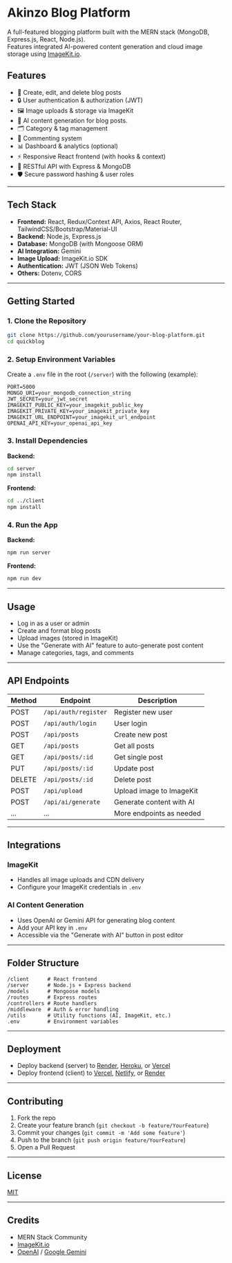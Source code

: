# Akinzo Blog Platform

A full-featured blogging platform built with the MERN stack (MongoDB, Express.js, React, Node.js).  
Features integrated AI-powered content generation and cloud image storage using [ImageKit.io](https://imagekit.io/).

## Features

- 📝 Create, edit, and delete blog posts
- 🔒 User authentication & authorization (JWT)
- 🖼️ Image uploads & storage via ImageKit
- 🤖 AI content generation for blog posts.
- 🗂️ Category & tag management
- 💬 Commenting system
- 📊 Dashboard & analytics (optional)
- ⚡ Responsive React frontend (with hooks & context)
- 🚀 RESTful API with Express & MongoDB
- 🛡️ Secure password hashing & user roles

---

## Tech Stack

- **Frontend:** React, Redux/Context API, Axios, React Router, TailwindCSS/Bootstrap/Material-UI
- **Backend:** Node.js, Express.js
- **Database:** MongoDB (with Mongoose ORM)
- **AI Integration:** Gemini
- **Image Upload:** ImageKit.io SDK
- **Authentication:** JWT (JSON Web Tokens)
- **Others:** Dotenv, CORS

---

## Getting Started

### 1. Clone the Repository

```bash
git clone https://github.com/yourusername/your-blog-platform.git
cd quickblog
```

### 2. Setup Environment Variables

Create a `.env` file in the root (`/server`) with the following (example):

```env
PORT=5000
MONGO_URI=your_mongodb_connection_string
JWT_SECRET=your_jwt_secret
IMAGEKIT_PUBLIC_KEY=your_imagekit_public_key
IMAGEKIT_PRIVATE_KEY=your_imagekit_private_key
IMAGEKIT_URL_ENDPOINT=your_imagekit_url_endpoint
OPENAI_API_KEY=your_openai_api_key
```

### 3. Install Dependencies

**Backend:**
```bash
cd server
npm install
```

**Frontend:**
```bash
cd ../client
npm install
```

### 4. Run the App

**Backend:**
```bash
npm run server
```

**Frontend:**
```bash
npm run dev
```

---

## Usage

- Log in as a user or admin
- Create and format blog posts
- Upload images (stored in ImageKit)
- Use the "Generate with AI" feature to auto-generate post content
- Manage categories, tags, and comments

---

## API Endpoints

| Method | Endpoint                 | Description               |
|--------|--------------------------|---------------------------|
| POST   | `/api/auth/register`     | Register new user         |
| POST   | `/api/auth/login`        | User login                |
| POST   | `/api/posts`             | Create new post           |
| GET    | `/api/posts`             | Get all posts             |
| GET    | `/api/posts/:id`         | Get single post           |
| PUT    | `/api/posts/:id`         | Update post               |
| DELETE | `/api/posts/:id`         | Delete post               |
| POST   | `/api/upload`            | Upload image to ImageKit  |
| POST   | `/api/ai/generate`       | Generate content with AI  |
| ...    | ...                      | More endpoints as needed  |

---

## Integrations

### ImageKit

- Handles all image uploads and CDN delivery
- Configure your ImageKit credentials in `.env`

### AI Content Generation

- Uses OpenAI or Gemini API for generating blog content
- Add your API key in `.env`
- Accessible via the "Generate with AI" button in post editor

---

## Folder Structure

```
/client      # React frontend
/server      # Node.js + Express backend
/models      # Mongoose models
/routes      # Express routes
/controllers # Route handlers
/middleware  # Auth & error handling
/utils       # Utility functions (AI, ImageKit, etc.)
.env         # Environment variables
```

---

## Deployment

- Deploy backend (server) to [Render](https://render.com), [Heroku](https://heroku.com), or [Vercel](https://vercel.com)
- Deploy frontend (client) to [Vercel](https://vercel.com), [Netlify](https://netlify.com), or [Render](https://render.com)

---

## Contributing

1. Fork the repo
2. Create your feature branch (`git checkout -b feature/YourFeature`)
3. Commit your changes (`git commit -m 'Add some feature'`)
4. Push to the branch (`git push origin feature/YourFeature`)
5. Open a Pull Request

---

## License

[MIT](LICENSE)

---

## Credits

- MERN Stack Community
- [ImageKit.io](https://imagekit.io/)
- [OpenAI](https://openai.com/) / [Google Gemini](https://ai.google.dev/gemini)

